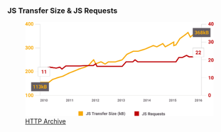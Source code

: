 <h3 class="heading--figure">JS Transfer Size & JS Requests</h3>
<figure>
  <img src="/resources/img/JS_Size.svg" alt="" class="graph">
  <figcaption><a href="http://httparchive.org/trends.php?s=All&minlabel=Nov+15+2010&maxlabel=Apr+15+2016#bytesJS&reqJS" class="citation">HTTP Archive</a></figcaption>
</figure>
